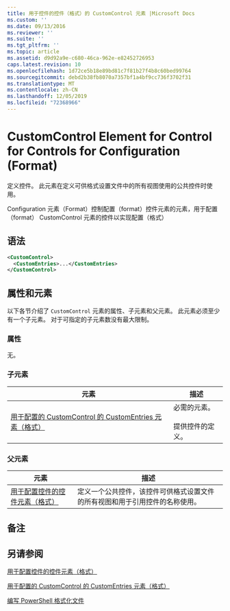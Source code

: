 ```yaml
---
title: 用于控件的控件（格式）的 CustomControl 元素 |Microsoft Docs
ms.custom: ''
ms.date: 09/13/2016
ms.reviewer: ''
ms.suite: ''
ms.tgt_pltfrm: ''
ms.topic: article
ms.assetid: d9d92a9e-c680-46ca-962e-e82452726953
caps.latest.revision: 10
ms.openlocfilehash: 1d72ce5b18e89bd81c7f81b27f4b8c60bed99764
ms.sourcegitcommit: debd2b38fb8070a7357bf1a4bf9cc736f3702f31
ms.translationtype: MT
ms.contentlocale: zh-CN
ms.lasthandoff: 12/05/2019
ms.locfileid: "72368966"
---
```

# <a name="customcontrol-element-for-control-for-controls-for-configuration-format"></a>CustomControl Element for Control for Controls for Configuration (Format)

定义控件。 此元素在定义可供格式设置文件中的所有视图使用的公共控件时使用。

Configuration 元素（Format）控制配置（format）控件元素的元素，用于配置（format） CustomControl 元素的控件以实现配置（格式）

## <a name="syntax"></a>语法

```xml
<CustomControl>
  <CustomEntries>...</CustomEntries>
</CustomControl>
```

## <a name="attributes-and-elements"></a>属性和元素

以下各节介绍了 `CustomControl` 元素的属性、子元素和父元素。 此元素必须至少有一个子元素。 对于可指定的子元素数没有最大限制。

### <a name="attributes"></a>属性

无。

### <a name="child-elements"></a>子元素

|元素|描述|
|-------------|-----------------|
|[用于配置的 CustomControl 的 CustomEntries 元素（格式）](./customentries-element-for-customcontrol-for-controls-for-configuration-format.md)|必需的元素。<br /><br /> 提供控件的定义。|

### <a name="parent-elements"></a>父元素

|元素|描述|
|-------------|-----------------|
|[用于配置控件的控件元素（格式）](./control-element-for-controls-for-configuration-format.md)|定义一个公共控件，该控件可供格式设置文件的所有视图和用于引用控件的名称使用。|

## <a name="remarks"></a>备注

## <a name="see-also"></a>另请参阅

[用于配置控件的控件元素（格式）](./control-element-for-controls-for-configuration-format.md)

[用于配置的 CustomControl 的 CustomEntries 元素（格式）](./customentries-element-for-customcontrol-for-controls-for-configuration-format.md)

[编写 PowerShell 格式化文件](./writing-a-powershell-formatting-file.md)
